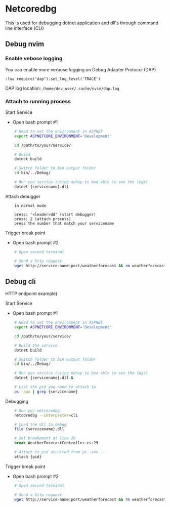 # Netcoredbg

This is used for debugging dotnet application and dll's through command line interface (CLI)

## Debug nvim

### Enable vebose logging

You can enable more verbose logging on Debug Adapter Protocol (DAP)

```nvim command
:lua require("dap").set_log_level('TRACE')
```

DAP log location: `/home/dev_user/.cache/nvim/dap.log`

### Attach to running process

Start Service

- Open bash prompt #1

```bash
    # Need to set the environment in ASPNET
    export ASPNETCORE_ENVIRONMENT='Development'

    cd /path/to/your/service/

    # Build
    dotnet build

    # Switch folder to bin output folder
    cd bin/../Debug/

    # Run you service (using nohup to bea able to see the logs)
    dotnet {servicename}.dll
```

Attach debugger

```nvim
    in normal mode

    press: '<leader>dd' (start debugger)
    press: 2 (attach process)
    press the number that match your servicename
```

Trigger break point

- Open bash prompt #2

```bash
    # Open second terminal

    # Send a http request
    wget http://service-name:port/weatherforecast && rm weatherforecast
```

## Debug cli

HTTP endpoint example)

Start Service

- Open bash prompt #1

```bash
    # Need to set the environment in ASPNET
    export ASPNETCORE_ENVIRONMENT='Development'

    cd /path/to/your/service/

    # Build the service
    dotnet build

    # Switch folder to bin output folder
    cd bin/../Debug/

    # Run you service (using nohup to bea able to see the logs)
    dotnet {servicename}.dll &

    # List the pid you need to attach to
    ps -aux | grep {servicename}
```

Debugging

```bash
    # Run you netcoredbg
    netcoredbg --interpreter=cli

    # Load the dll to debug
    file {servicename}.dll

    # Set breakpoint at line 29
    break WeatherForecastController.cs:29

    # Attach to pid accuired from ps -aux ...
    attach {pid}
```

Trigger break point

- Open bash prompt #2

```bash
    # Open second terminal

    # Send a http request
    wget http://service-name:port/weatherforecast && rm weatherforecast
```
